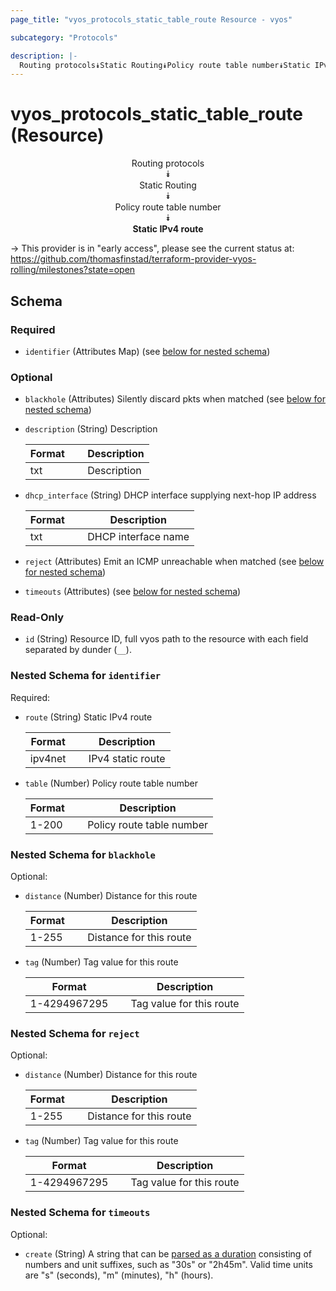 ```yaml
---
page_title: "vyos_protocols_static_table_route Resource - vyos"

subcategory: "Protocols"

description: |- 
  Routing protocols⯯Static Routing⯯Policy route table number⯯Static IPv4 route
---
```


# vyos_protocols_static_table_route (Resource)
<center>

Routing protocols  
⯯  
Static Routing  
⯯  
Policy route table number  
⯯  
**Static IPv4 route**


</center>

-> This provider is in "early access", please see the current status at: https://github.com/thomasfinstad/terraform-provider-vyos-rolling/milestones?state=open

## Schema

### Required

- `identifier` (Attributes Map) (see [below for nested schema](#nestedatt--identifier))

### Optional

- `blackhole` (Attributes) Silently discard pkts when matched (see [below for nested schema](#nestedatt--blackhole))
- `description` (String) Description

    |Format  &emsp;|Description  |
    |----------|---------------|
    |txt     &emsp;|Description  |
- `dhcp_interface` (String) DHCP interface supplying next-hop IP address

    |Format  &emsp;|Description          |
    |----------|-----------------------|
    |txt     &emsp;|DHCP interface name  |
- `reject` (Attributes) Emit an ICMP unreachable when matched (see [below for nested schema](#nestedatt--reject))
- `timeouts` (Attributes) (see [below for nested schema](#nestedatt--timeouts))

### Read-Only

- `id` (String) Resource ID, full vyos path to the resource with each field separated by dunder (`__`).

<a id="nestedatt--identifier"></a>
### Nested Schema for `identifier`

Required:

- `route` (String) Static IPv4 route

    |Format   &emsp;|Description        |
    |-----------|---------------------|
    |ipv4net  &emsp;|IPv4 static route  |
- `table` (Number) Policy route table number

    |Format  &emsp;|Description                |
    |----------|-----------------------------|
    |1-200   &emsp;|Policy route table number  |


<a id="nestedatt--blackhole"></a>
### Nested Schema for `blackhole`

Optional:

- `distance` (Number) Distance for this route

    |Format  &emsp;|Description              |
    |----------|---------------------------|
    |1-255   &emsp;|Distance for this route  |
- `tag` (Number) Tag value for this route

    |Format        &emsp;|Description               |
    |----------------|----------------------------|
    |1-4294967295  &emsp;|Tag value for this route  |


<a id="nestedatt--reject"></a>
### Nested Schema for `reject`

Optional:

- `distance` (Number) Distance for this route

    |Format  &emsp;|Description              |
    |----------|---------------------------|
    |1-255   &emsp;|Distance for this route  |
- `tag` (Number) Tag value for this route

    |Format        &emsp;|Description               |
    |----------------|----------------------------|
    |1-4294967295  &emsp;|Tag value for this route  |


<a id="nestedatt--timeouts"></a>
### Nested Schema for `timeouts`

Optional:

- `create` (String) A string that can be [parsed as a duration](https://pkg.go.dev/time#ParseDuration) consisting of numbers and unit suffixes, such as &#34;30s&#34; or &#34;2h45m&#34;. Valid time units are &#34;s&#34; (seconds), &#34;m&#34; (minutes), &#34;h&#34; (hours).  
